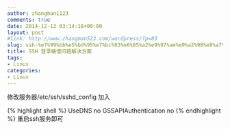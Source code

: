 ```yaml
---
author: zhangman1123
comments: true
date: 2014-12-12 03:14:18+00:00
layout: post
#link: http://www.zhangman523.com/wordpress/?p=83
slug: ssh-%e7%99%bb%e5%bd%95%e7%bc%93%e6%85%a2%e9%97%ae%e9%a2%98%e8%a7%a3%e5%86%b3%e6%96%b9%e6%a1%88
title: SSH 登录缓慢问题解决方案
tags:
- Linux
categories:
- Linux
---
```


修改服务器/etc/ssh/sshd_config
加入

{% highlight shell %}
UseDNS no
GSSAPIAuthentication no
{% endhighlight %}
重启ssh服务即可

